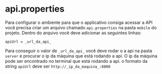 # api.properties

Para configurar o ambiente para que o applicativo consiga acessar a API você precisa criar um arquivo chamado
`api.properties` na pasta `mobile` do projeto. Dentro do arquivo você deve adicionar as seguintes linhas:

```
apiUrl = _url_da_api_
```

Para conseguir o valor de `_url_da_api_` você deve rodar o a api na pasta `server` e procurar o ip da máquina que está rodando a api. O ip da máquina pode ser encontrado no terminal que está rodando a api.
o formato da string `apiUrl` deve ser `http://_ip_da_maquina_:8000`
